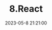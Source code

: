 ---
layout: single
title: 8.React
date: 2023-05-8 21:21:00
categories: [웹 프로그래밍]
toc: true #목차기능
author_profile: false #내 정보 글에서 안뜨게
sidebar:
    nav: "docs" # 사이드바
#serach: false 이러면 검색에 안뜸
---